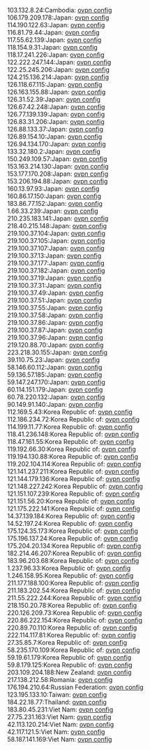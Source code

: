 103.132.8.24:Cambodia: [ovpn config](vpn/103_132_8_24.ovpn)  
106.179.209.178:Japan: [ovpn config](vpn/106_179_209_178.ovpn)  
114.190.122.63:Japan: [ovpn config](vpn/114_190_122_63.ovpn)  
116.81.79.44:Japan: [ovpn config](vpn/116_81_79_44.ovpn)  
117.55.62.139:Japan: [ovpn config](vpn/117_55_62_139.ovpn)  
118.154.9.31:Japan: [ovpn config](vpn/118_154_9_31.ovpn)  
118.17.241.226:Japan: [ovpn config](vpn/118_17_241_226.ovpn)  
122.222.247.144:Japan: [ovpn config](vpn/122_222_247_144.ovpn)  
122.25.245.206:Japan: [ovpn config](vpn/122_25_245_206.ovpn)  
124.215.136.214:Japan: [ovpn config](vpn/124_215_136_214.ovpn)  
126.118.67.115:Japan: [ovpn config](vpn/126_118_67_115.ovpn)  
126.163.155.88:Japan: [ovpn config](vpn/126_163_155_88.ovpn)  
126.31.52.39:Japan: [ovpn config](vpn/126_31_52_39.ovpn)  
126.67.42.248:Japan: [ovpn config](vpn/126_67_42_248.ovpn)  
126.77.139.139:Japan: [ovpn config](vpn/126_77_139_139.ovpn)  
126.83.31.206:Japan: [ovpn config](vpn/126_83_31_206.ovpn)  
126.88.133.37:Japan: [ovpn config](vpn/126_88_133_37.ovpn)  
126.89.154.10:Japan: [ovpn config](vpn/126_89_154_10.ovpn)  
126.94.134.170:Japan: [ovpn config](vpn/126_94_134_170.ovpn)  
133.32.180.2:Japan: [ovpn config](vpn/133_32_180_2.ovpn)  
150.249.109.57:Japan: [ovpn config](vpn/150_249_109_57.ovpn)  
153.163.214.130:Japan: [ovpn config](vpn/153_163_214_130.ovpn)  
153.177.170.208:Japan: [ovpn config](vpn/153_177_170_208.ovpn)  
153.206.194.88:Japan: [ovpn config](vpn/153_206_194_88.ovpn)  
160.13.97.93:Japan: [ovpn config](vpn/160_13_97_93.ovpn)  
160.86.17.150:Japan: [ovpn config](vpn/160_86_17_150.ovpn)  
183.86.77.152:Japan: [ovpn config](vpn/183_86_77_152.ovpn)  
1.66.33.239:Japan: [ovpn config](vpn/1_66_33_239.ovpn)  
210.235.183.141:Japan: [ovpn config](vpn/210_235_183_141.ovpn)  
218.40.215.148:Japan: [ovpn config](vpn/218_40_215_148.ovpn)  
219.100.37.104:Japan: [ovpn config](vpn/219_100_37_104.ovpn)  
219.100.37.105:Japan: [ovpn config](vpn/219_100_37_105.ovpn)  
219.100.37.107:Japan: [ovpn config](vpn/219_100_37_107.ovpn)  
219.100.37.13:Japan: [ovpn config](vpn/219_100_37_13.ovpn)  
219.100.37.177:Japan: [ovpn config](vpn/219_100_37_177.ovpn)  
219.100.37.182:Japan: [ovpn config](vpn/219_100_37_182.ovpn)  
219.100.37.19:Japan: [ovpn config](vpn/219_100_37_19.ovpn)  
219.100.37.31:Japan: [ovpn config](vpn/219_100_37_31.ovpn)  
219.100.37.49:Japan: [ovpn config](vpn/219_100_37_49.ovpn)  
219.100.37.51:Japan: [ovpn config](vpn/219_100_37_51.ovpn)  
219.100.37.55:Japan: [ovpn config](vpn/219_100_37_55.ovpn)  
219.100.37.58:Japan: [ovpn config](vpn/219_100_37_58.ovpn)  
219.100.37.86:Japan: [ovpn config](vpn/219_100_37_86.ovpn)  
219.100.37.87:Japan: [ovpn config](vpn/219_100_37_87.ovpn)  
219.100.37.96:Japan: [ovpn config](vpn/219_100_37_96.ovpn)  
219.120.88.70:Japan: [ovpn config](vpn/219_120_88_70.ovpn)  
223.218.30.155:Japan: [ovpn config](vpn/223_218_30_155.ovpn)  
39.110.75.23:Japan: [ovpn config](vpn/39_110_75_23.ovpn)  
58.146.60.112:Japan: [ovpn config](vpn/58_146_60_112.ovpn)  
59.136.57.185:Japan: [ovpn config](vpn/59_136_57_185.ovpn)  
59.147.247.170:Japan: [ovpn config](vpn/59_147_247_170.ovpn)  
60.114.151.179:Japan: [ovpn config](vpn/60_114_151_179.ovpn)  
60.78.220.132:Japan: [ovpn config](vpn/60_78_220_132.ovpn)  
90.149.91.140:Japan: [ovpn config](vpn/90_149_91_140.ovpn)  
112.169.5.43:Korea Republic of: [ovpn config](vpn/112_169_5_43.ovpn)  
112.186.234.72:Korea Republic of: [ovpn config](vpn/112_186_234_72.ovpn)  
114.199.11.77:Korea Republic of: [ovpn config](vpn/114_199_11_77.ovpn)  
118.41.236.148:Korea Republic of: [ovpn config](vpn/118_41_236_148.ovpn)  
118.47.161.55:Korea Republic of: [ovpn config](vpn/118_47_161_55.ovpn)  
119.192.66.30:Korea Republic of: [ovpn config](vpn/119_192_66_30.ovpn)  
119.194.130.88:Korea Republic of: [ovpn config](vpn/119_194_130_88.ovpn)  
119.202.104.114:Korea Republic of: [ovpn config](vpn/119_202_104_114.ovpn)  
121.141.237.211:Korea Republic of: [ovpn config](vpn/121_141_237_211.ovpn)  
121.144.179.136:Korea Republic of: [ovpn config](vpn/121_144_179_136.ovpn)  
121.148.227.242:Korea Republic of: [ovpn config](vpn/121_148_227_242.ovpn)  
121.151.107.239:Korea Republic of: [ovpn config](vpn/121_151_107_239.ovpn)  
121.151.56.20:Korea Republic of: [ovpn config](vpn/121_151_56_20.ovpn)  
121.175.222.141:Korea Republic of: [ovpn config](vpn/121_175_222_141.ovpn)  
14.37.139.184:Korea Republic of: [ovpn config](vpn/14_37_139_184.ovpn)  
14.52.197.24:Korea Republic of: [ovpn config](vpn/14_52_197_24.ovpn)  
175.124.35.173:Korea Republic of: [ovpn config](vpn/175_124_35_173.ovpn)  
175.196.137.24:Korea Republic of: [ovpn config](vpn/175_196_137_24.ovpn)  
175.204.20.134:Korea Republic of: [ovpn config](vpn/175_204_20_134.ovpn)  
182.214.46.207:Korea Republic of: [ovpn config](vpn/182_214_46_207.ovpn)  
183.96.203.68:Korea Republic of: [ovpn config](vpn/183_96_203_68.ovpn)  
1.237.96.33:Korea Republic of: [ovpn config](vpn/1_237_96_33.ovpn)  
1.246.158.95:Korea Republic of: [ovpn config](vpn/1_246_158_95.ovpn)  
211.177.188.100:Korea Republic of: [ovpn config](vpn/211_177_188_100.ovpn)  
211.183.202.54:Korea Republic of: [ovpn config](vpn/211_183_202_54.ovpn)  
211.55.222.244:Korea Republic of: [ovpn config](vpn/211_55_222_244.ovpn)  
218.150.20.78:Korea Republic of: [ovpn config](vpn/218_150_20_78.ovpn)  
220.126.209.73:Korea Republic of: [ovpn config](vpn/220_126_209_73.ovpn)  
220.86.222.154:Korea Republic of: [ovpn config](vpn/220_86_222_154.ovpn)  
220.89.70.110:Korea Republic of: [ovpn config](vpn/220_89_70_110.ovpn)  
222.114.117.81:Korea Republic of: [ovpn config](vpn/222_114_117_81.ovpn)  
27.35.85.7:Korea Republic of: [ovpn config](vpn/27_35_85_7.ovpn)  
58.235.170.109:Korea Republic of: [ovpn config](vpn/58_235_170_109.ovpn)  
59.19.61.179:Korea Republic of: [ovpn config](vpn/59_19_61_179.ovpn)  
59.8.179.125:Korea Republic of: [ovpn config](vpn/59_8_179_125.ovpn)  
203.109.204.188:New Zealand: [ovpn config](vpn/203_109_204_188.ovpn)  
217.138.212.58:Romania: [ovpn config](vpn/217_138_212_58.ovpn)  
176.194.210.64:Russian Federation: [ovpn config](vpn/176_194_210_64.ovpn)  
123.195.133.10:Taiwan: [ovpn config](vpn/123_195_133_10.ovpn)  
184.22.18.77:Thailand: [ovpn config](vpn/184_22_18_77.ovpn)  
183.80.45.231:Viet Nam: [ovpn config](vpn/183_80_45_231.ovpn)  
27.75.231.163:Viet Nam: [ovpn config](vpn/27_75_231_163.ovpn)  
42.113.120.214:Viet Nam: [ovpn config](vpn/42_113_120_214.ovpn)  
42.117.121.5:Viet Nam: [ovpn config](vpn/42_117_121_5.ovpn)  
58.187.141.169:Viet Nam: [ovpn config](vpn/58_187_141_169.ovpn)  
